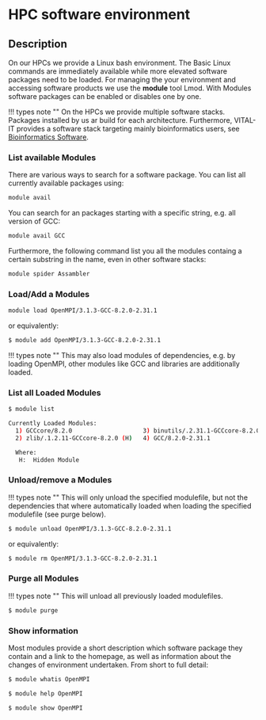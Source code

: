 # HPC software environment

[//]: # (TODO HPC modules, Env Variables, Easybuild, ...)
## Description

On our HPCs we provide a Linux bash environment. 
The Basic Linux commands are immediately available while more elevated software packages need to be loaded. 
For managing the your environment and accessing software products we use the **module** tool Lmod. 
With Modules software packages can be enabled or disables one by one. 

!!! types note ""
    On the HPCs we provide multiple software stacks. Packages installed by us ar build for each architecture. Furthermore, VITAL-IT provides a software stack targeting mainly bioinformatics users, see [Bioinformatics Software](pre-installed-software.md#BioinformaticsSoftware).

### List available Modules
There are various ways to search for a software package. You can list all currently available packages using:
```Bash
module avail
```

You can search for an packages starting with a specific string, e.g. all version of GCC:
```Bash
module avail GCC
```

Furthermore, the following command list you all the modules containg a certain substring in the name, even in other software stacks:
```Bash
module spider Assambler
```

### Load/Add a Modules

```Bash
module load OpenMPI/3.1.3-GCC-8.2.0-2.31.1
```

or equivalently:

```Bash
$ module add OpenMPI/3.1.3-GCC-8.2.0-2.31.1
```

!!! types note ""
    This may also load modules of dependencies, e.g. by loading OpenMPI, other modules like GCC and libraries are additionally loaded.

### List all Loaded Modules

```Bash
$ module list

Currently Loaded Modules:
  1) GCCcore/8.2.0                    3) binutils/.2.31.1-GCCcore-8.2.0 (H)   5) numactl/2.0.12-GCCcore-8.2.0       7) libxml2/.2.9.8-GCCcore-8.2.0     (H)   9) hwloc/1.11.11-GCCcore-8.2.0
  2) zlib/.1.2.11-GCCcore-8.2.0 (H)   4) GCC/8.2.0-2.31.1                     6) XZ/.5.2.4-GCCcore-8.2.0      (H)   8) libpciaccess/.0.14-GCCcore-8.2.0 (H)  10) OpenMPI/3.1.3-GCC-8.2.0-2.31.1

  Where:
   H:  Hidden Module
```

### Unload/remove a Modules

!!! types note ""
    This will only unload the specified modulefile, but not the dependencies that where automatically loaded when loading the specified modulefile (see purge below).

```Bash
$ module unload OpenMPI/3.1.3-GCC-8.2.0-2.31.1
```
or equivalently:

```Bash
$ module rm OpenMPI/3.1.3-GCC-8.2.0-2.31.1
```

### Purge all Modules

!!! types note ""
    This will unload all previously loaded modulefiles.

```Bash
$ module purge
```


### Show information

Most modules provide a short description which software package they contain and a link to the homepage, as well as information about the changes of environment undertaken. From short to full detail:

```Bash
$ module whatis OpenMPI
```

```Bash
$ module help OpenMPI
```

```Bash
$ module show OpenMPI
```

